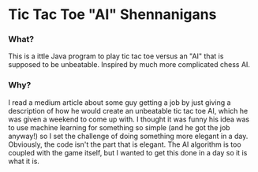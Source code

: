 # Tic Tac Toe "AI" Shennanigans

### What?
This is a ittle Java program to play tic tac toe versus an "AI" that is supposed to be unbeatable. Inspired by much more complicated chess AI.

### Why?
I read a medium article about some guy getting a job by just giving a description of how he would create an unbeatable tic tac toe AI, which he was given a weekend to come up with.
I thought it was funny his idea was to use machine learning for something so simple (and he got the job anyway!) so I set the challenge of doing something more elegant in a day.
Obviously, the code isn't the part that is elegant. The AI algorithm is too coupled with the game itself, but I wanted to get this done in a day so it is what it is.

